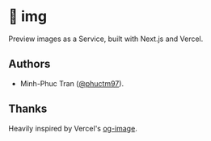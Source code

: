 # 🌠 img

Preview images as a Service, built with Next.js and Vercel.

## Authors

- Minh-Phuc Tran ([@phuctm97]).

## Thanks

Heavily inspired by Vercel's [og-image].

<!-- Links -->

[@phuctm97]: https://twitter.com/phuctm97.
[og-image]: https://github.com/vercel/og-image
